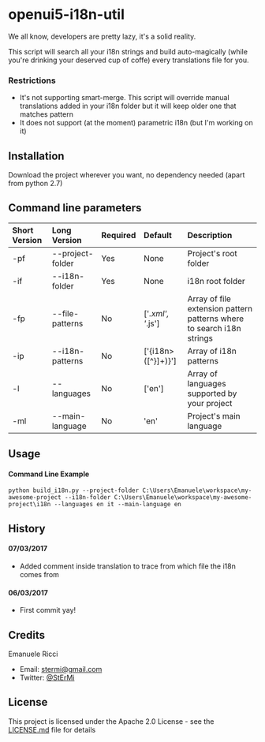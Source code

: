 # openui5-i18n-util

We all know, developers are pretty lazy, it's a solid reality.

This script will search all your i18n strings and build auto-magically (while you're drinking your deserved cup  of coffe) every translations file for you.

### Restrictions

 - It's not supporting smart-merge. This script will override manual translations added in your i18n folder but it will keep older one that matches pattern
 - It does not support (at the moment) parametric i18n (but I'm working on it)

## Installation

Download the project wherever you want, no dependency needed (apart from python 2.7)

## Command line parameters

| Short Version | Long Version | Required | Default | Description
| :---| :----------------- | :---| :----------------- | :---------
| -pf | --project-folder   | Yes | None               | Project's root folder
| -if | --i18n-folder      | Yes | None | i18n root folder
| -fp | --file-patterns    | No  | ['*.xml', '*.js']  | Array of file extension pattern patterns where to search i18n strings
| -ip | --i18n-patterns    | No  | ['{i18n>([^}]+)}'] | Array of i18n patterns
| -l  | --languages        | No  | ['en']             | Array of languages supported by your project
| -ml | --main-language    | No  | 'en'               | Project's main language 

## Usage

#### Command Line Example

    python build_i18n.py --project-folder C:\Users\Emanuele\workspace\my-awesome-project --i18n-folder C:\Users\Emanuele\workspace\my-awesome-project\i18n --languages en it --main-language en


## History

#### 07/03/2017 

 - Added comment inside translation to trace from which file the i18n comes from

#### 06/03/2017 

- First commit yay!

## Credits

Emanuele Ricci

 - Email: [stermi@gmail.com](stermi@gmail.com)
 - Twitter: [@StErMi](https://twitter.com/StErMi)

## License

This project is licensed under the Apache 2.0 License - see the [LICENSE.md](LICENSE.md) file for details
